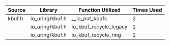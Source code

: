 | Source | Library | Function Utilized | Times Used |
|--------|---------|-------------------|------------|
| kbuf.h | io_uring/kbuf.h | __io_put_kbufs | 2 |
| | io_uring/kbuf.h | io_kbuf_recycle_legacy | 1 |
| | io_uring/kbuf.h | io_kbuf_recycle_ring | 1 |